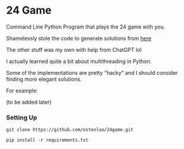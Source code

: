 # 24 Game 

Command Line Python Program that plays the 24 game with you. 

Shamelessly stole the code to generate solutions from [here](https://www.youtube.com/shorts/PNc_Ju3u-OE)

The other stuff was my own with help from ChatGPT lol 

I actually learned quite a bit about multithreading in Python.

Some of the implementations are pretty "hacky" and I should consider finding more elegant solutions. 

For example: 

(to be added later)

### Setting Up 

`git clone https://github.com/ostenloo/24game.git` 

`pip install -r requirements.txt` 